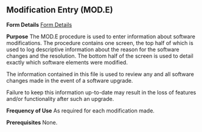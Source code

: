 ## Modification Entry (MOD.E)
<PageHeader />

**Form Details**
[Form Details](../MOD-E-1/README.md)

**Purpose**
The MOD.E procedure is used to enter information about software modifications.
The procedure contains one screen, the top half of which is used to log
descriptive information about the reason for the software changes and the
resolution. The bottom half of the screen is used to detail exactly which
software elements were modified.

The information contained in this file is used to review any and all software
changes made in the event of a software upgrade.

Failure to keep this information up-to-date may result in the loss of features
and/or functionality after such an upgrade.

**Frequency of Use**
As required for each modification made.

**Prerequisites**
None.

<badge text= "Version 8.10.57 " vertical="middle" />

<PageFooter />
